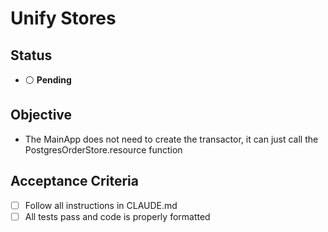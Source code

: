 # Unify Stores

## Status

- ⚪ **Pending**

## Objective

- The MainApp does not need to create the transactor, it can just call the PostgresOrderStore.resource function

## Acceptance Criteria

- [ ] Follow all instructions in CLAUDE.md
- [ ] All tests pass and code is properly formatted
